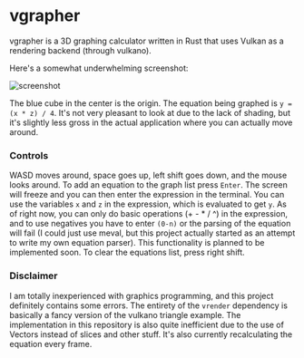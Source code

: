 # vgrapher

vgrapher is a 3D graphing calculator written in Rust that uses Vulkan as a
rendering backend (through vulkano).

Here's a somewhat underwhelming screenshot:

![screenshot](https://i.imgur.com/1ozXnVc.png)

The blue cube in the center is the origin. The equation being graphed is
`y = (x * z) / 4`. It's not very pleasant to look at due to the lack of shading,
but it's slightly less gross in the actual application where you can actually
move around.

### Controls

WASD moves around, space goes up, left shift goes down, and the mouse looks around.
To add an equation to the graph list press `Enter`. The screen will freeze and you
can then enter the expression in the terminal. You can use the variables `x` and `z`
in the expression, which is evaluated to get `y`. As of right now, you can only do
basic operations (+ - * / ^) in the expression, and to use negatives you have to enter
`(0-n)` or the parsing of the equation will fail (I could just use meval, but this
project actually started as an attempt to write my own equation parser). This
functionality is planned to be implemented soon. To clear the equations list,
press right shift.

### Disclaimer

I am totally inexperienced with graphics programming, and this project definitely
contains some errors. The entirety of the `vrender` dependency is basically a fancy
version of the vulkano triangle example. The implementation in this repository is also
quite inefficient due to the use of Vectors instead of slices and other stuff. It's
also currently recalculating the equation every frame.